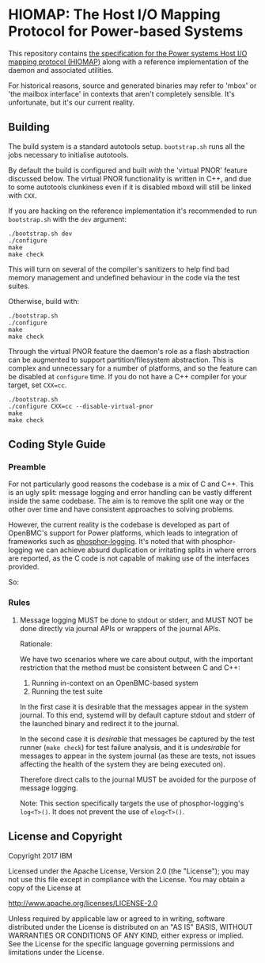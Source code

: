 # HIOMAP: The Host I/O Mapping Protocol for Power-based Systems

This repository contains
[the specification for the Power systems Host I/O mapping protocol (HIOMAP)](Documentation/protocol.md)
along with a reference implementation of the daemon and associated utilities.

For historical reasons, source and generated binaries may refer to 'mbox' or
'the mailbox interface' in contexts that aren't completely sensible. It's
unfortunate, but it's our current reality.

## Building

The build system is a standard autotools setup. `bootstrap.sh` runs all the jobs
necessary to initialise autotools.

By default the build is configured and built _with_ the 'virtual PNOR' feature
discussed below. The virtual PNOR functionality is written in C++, and due to
some autotools clunkiness even if it is disabled mboxd will still be linked with
`CXX`.

If you are hacking on the reference implementation it's recommended to run
`bootstrap.sh` with the `dev` argument:

```shell
./bootstrap.sh dev
./configure
make
make check
```

This will turn on several of the compiler's sanitizers to help find bad memory
management and undefined behaviour in the code via the test suites.

Otherwise, build with:

```shell
./bootstrap.sh
./configure
make
make check
```

Through the virtual PNOR feature the daemon's role as a flash abstraction can be
augmented to support partition/filesystem abstraction. This is complex and
unnecessary for a number of platforms, and so the feature can be disabled at
`configure` time. If you do not have a C++ compiler for your target, set
`CXX=cc`.

```shell
./bootstrap.sh
./configure CXX=cc --disable-virtual-pnor
make
make check
```

## Coding Style Guide

### Preamble

For not particularly good reasons the codebase is a mix of C and C++. This is an
ugly split: message logging and error handling can be vastly different inside
the same codebase. The aim is to remove the split one way or the other over time
and have consistent approaches to solving problems.

However, the current reality is the codebase is developed as part of OpenBMC's
support for Power platforms, which leads to integration of frameworks such as
[phosphor-logging](https://github.com/openbmc/phosphor-logging). It's noted that
with phosphor-logging we can achieve absurd duplication or irritating splits in
where errors are reported, as the C code is not capable of making use of the
interfaces provided.

So:

### Rules

1. Message logging MUST be done to stdout or stderr, and MUST NOT be done
   directly via journal APIs or wrappers of the journal APIs.

   Rationale:

   We have two scenarios where we care about output, with the important
   restriction that the method must be consistent between C and C++:

   1. Running in-context on an OpenBMC-based system
   2. Running the test suite

   In the first case it is desirable that the messages appear in the system
   journal. To this end, systemd will by default capture stdout and stderr of
   the launched binary and redirect it to the journal.

   In the second case it is _desirable_ that messages be captured by the test
   runner (`make check`) for test failure analysis, and it is _undesirable_ for
   messages to appear in the system journal (as these are tests, not issues
   affecting the health of the system they are being executed on).

   Therefore direct calls to the journal MUST be avoided for the purpose of
   message logging.

   Note: This section specifically targets the use of phosphor-logging's
   `log<T>()`. It does not prevent the use of `elog<T>()`.

## License and Copyright

Copyright 2017 IBM

Licensed under the Apache License, Version 2.0 (the "License"); you may not use
this file except in compliance with the License. You may obtain a copy of the
License at

<http://www.apache.org/licenses/LICENSE-2.0>

Unless required by applicable law or agreed to in writing, software distributed
under the License is distributed on an "AS IS" BASIS, WITHOUT WARRANTIES OR
CONDITIONS OF ANY KIND, either express or implied. See the License for the
specific language governing permissions and limitations under the License.
